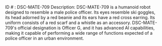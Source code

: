 ID # : DSC-MATE-709
Description: DSC-MATE-709 is a humanoid robot designed to resemble a male police officer. Its eyes resemble ski goggles, its head adorned by a red beanie and its ears have a red cross earring. Its uniform consists of a red scarf and a whistle as an accessory. DSC-MATE-709's official designation is Officer G, and it has advanced AI capabilities, making it capable of performing a wide range of functions expected of a police officer in an urban environment.